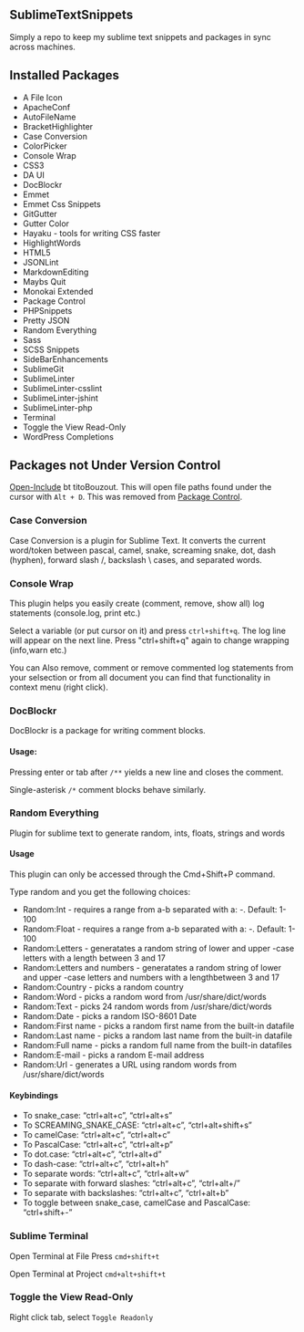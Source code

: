 ## SublimeTextSnippets
Simply a repo to keep my sublime text snippets and packages in sync across machines.

## Installed Packages

* A File Icon
* ApacheConf
* AutoFileName
* BracketHighlighter
* Case Conversion
* ColorPicker
* Console Wrap
* CSS3
* DA UI
* DocBlockr
* Emmet
* Emmet Css Snippets
* GitGutter
* Gutter Color
* Hayaku - tools for writing CSS faster
* HighlightWords
* HTML5
* JSONLint
* MarkdownEditing
* Maybs Quit
* Monokai Extended
* Package Control
* PHPSnippets
* Pretty JSON
* Random Everything
* Sass
* SCSS Snippets
* SideBarEnhancements
* SublimeGit
* SublimeLinter
* SublimeLinter-csslint
* SublimeLinter-jshint
* SublimeLinter-php
* Terminal
* Toggle the View Read-Only
* WordPress Completions

## Packages not Under Version Control

[Open-Include](https://github.com/titoBouzout/Open-Include) bt titoBouzout. This will open file paths found under the cursor with `Alt + D`. This was removed from [Package Control](https://packagecontrol.io/packages/Open-Include).

### Case Conversion
Case Conversion is a plugin for Sublime Text. It converts the current word/token between pascal, camel, snake, screaming snake, dot, dash (hyphen), forward slash /, backslash \ cases, and separated words.

### Console Wrap
This plugin helps you easily create (comment, remove, show all) log statements (console.log, print etc.)

Select a variable (or put cursor on it) and press `ctrl+shift+q`. The log line will appear on the next line. Press "ctrl+shift+q" again to change wrapping (info,warn etc.)

You can Also remove, comment or remove commented log statements from your selsection or from all document you can find that functionality in context menu (right click).

### DocBlockr
DocBlockr is a package for writing comment blocks.

#### Usage:
Pressing enter or tab after `/**` yields a new line and closes the comment.

Single-asterisk `/*` comment blocks behave similarly.

### Random Everything
Plugin for sublime text to generate random, ints, floats, strings and words

#### Usage
This plugin can only be accessed through the Cmd+Shift+P command.

Type random and you get the following choices:

* Random:Int - requires a range from a-b separated with a: -. Default: 1-100
* Random:Float - requires a range from a-b separated with a: -. Default: 1-100
* Random:Letters - generatates a random string of lower and upper -case letters with a length between 3 and 17
* Random:Letters and numbers - generatates a random string of lower and upper -case letters and numbers with a lengthbetween 3 and 17
* Random:Country - picks a random country
* Random:Word - picks a random word from /usr/share/dict/words
* Random:Text - picks 24 random words from /usr/share/dict/words
* Random:Date - picks a random ISO-8601 Date
* Random:First name - picks a random first name from the built-in datafile
* Random:Last name - picks a random last name from the built-in datafile
* Random:Full name - picks a random full name from the built-in datafiles
* Random:E-mail - picks a random E-mail address
* Random:Url - generates a URL using random words from /usr/share/dict/words

#### Keybindings
* To snake_case: “ctrl+alt+c”, “ctrl+alt+s”
* To SCREAMING_SNAKE_CASE: “ctrl+alt+c”, “ctrl+alt+shift+s”
* To camelCase: “ctrl+alt+c”, “ctrl+alt+c”
* To PascalCase: “ctrl+alt+c”, “ctrl+alt+p”
* To dot.case: “ctrl+alt+c”, “ctrl+alt+d”
* To dash-case: “ctrl+alt+c”, “ctrl+alt+h”
* To separate words: “ctrl+alt+c”, “ctrl+alt+w”
* To separate with forward slashes: “ctrl+alt+c”, “ctrl+alt+/”
* To separate with backslashes: “ctrl+alt+c”, “ctrl+alt+b”
* To toggle between snake_case, camelCase and PascalCase: “ctrl+shift+-”


### Sublime Terminal
Open Terminal at File Press `cmd+shift+t`

Open Terminal at Project `cmd+alt+shift+t`

### Toggle the View Read-Only
Right click tab, select `Toggle Readonly`

